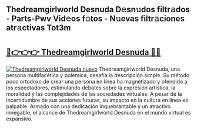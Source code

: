 ## Thedreamgirlworld Desnuda D𝚎sn𝚞dos filtr𝚊dos - Parts-Pwv Vid𝚎os f𝚘tos - N𝚞evas filtr𝚊ciones atr𝚊ctivas Tot3m

# <h2><a href="http://mb86qy.tromn.icu/?c=Thedreamgirlworld+Desnuda">🔗👉👉👉 Thedreamgirlworld Desnuda 🔗🔗</a></h2>

[![Thedreamgirlworld Desnuda nuevo](https://i.imgur.com/pEAQMta.gif)](http://mb86qy.tromn.icu/?c=Thedreamgirlworld+Desnuda)
Thedreamgirlworld Desnuda, una persona multifacética y polémica, desafía la descripción simple. Su método poco ortodoxo de crear una persona en línea ha magnetizado y ofendido a los espectadores, estimulando debates sobre la expresión artística, la moralidad y las complejidades de las sociedades virtuales. A pesar de la incertidumbre de sus acciones futuras, su impacto en la cultura en línea es palpable. Armado con una dedicación inquebrantable y un atractivo innegable, el alcance de Thedreamgirlworld Desnuda en el mundo virtual es expansivo.
